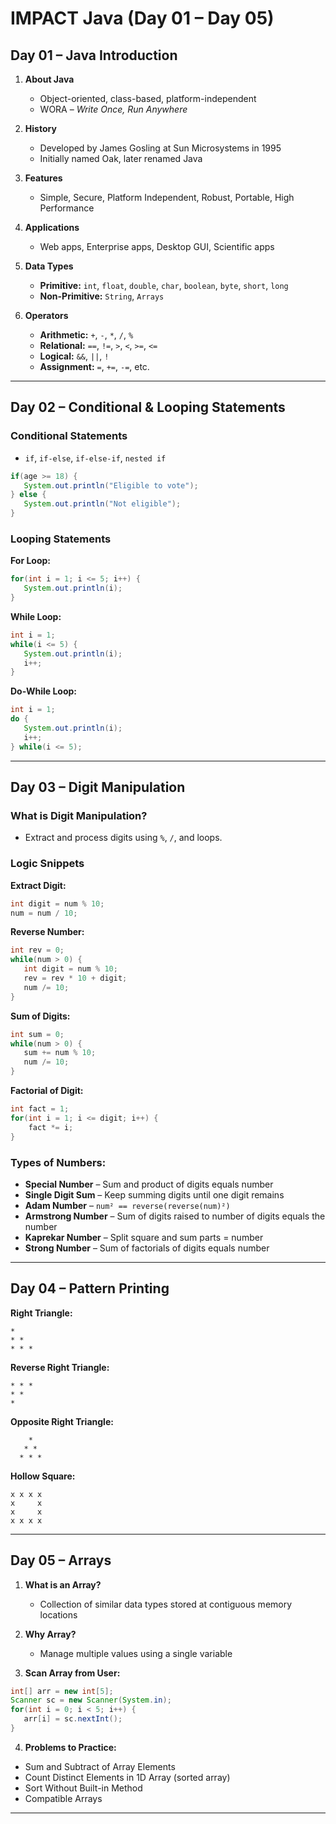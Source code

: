 # IMPACT Java (Day 01 – Day 05)

## Day 01 – Java Introduction

1. **About Java**  
   - Object-oriented, class-based, platform-independent  
   - WORA – *Write Once, Run Anywhere*

2. **History**  
   - Developed by James Gosling at Sun Microsystems in 1995  
   - Initially named Oak, later renamed Java

3. **Features**  
   - Simple, Secure, Platform Independent, Robust, Portable, High Performance

4. **Applications**  
   - Web apps, Enterprise apps, Desktop GUI, Scientific apps

5. **Data Types**  
   - **Primitive:** `int`, `float`, `double`, `char`, `boolean`, `byte`, `short`, `long`  
   - **Non-Primitive:** `String`, `Arrays`

6. **Operators**
   - **Arithmetic:** `+`, `-`, `*`, `/`, `%`  
   - **Relational:** `==`, `!=`, `>`, `<`, `>=`, `<=`  
   - **Logical:** `&&`, `||`, `!`  
   - **Assignment:** `=`, `+=`, `-=`, etc.

---

## Day 02 – Conditional & Looping Statements

### Conditional Statements

- `if`, `if-else`, `if-else-if`, `nested if`

```java
if(age >= 18) {
   System.out.println("Eligible to vote");
} else {
   System.out.println("Not eligible");
}
```

### Looping Statements

**For Loop:**
```java
for(int i = 1; i <= 5; i++) {
   System.out.println(i);
}
```

**While Loop:**
```java
int i = 1;
while(i <= 5) {
   System.out.println(i);
   i++;
}
```

**Do-While Loop:**
```java
int i = 1;
do {
   System.out.println(i);
   i++;
} while(i <= 5);
```

---

## Day 03 – Digit Manipulation

### What is Digit Manipulation?

- Extract and process digits using `%`, `/`, and loops.

### Logic Snippets

**Extract Digit:**
```java
int digit = num % 10;
num = num / 10;
```

**Reverse Number:**
```java
int rev = 0;
while(num > 0) {
   int digit = num % 10;
   rev = rev * 10 + digit;
   num /= 10;
}
```

**Sum of Digits:**
```java
int sum = 0;
while(num > 0) {
   sum += num % 10;
   num /= 10;
}
```

**Factorial of Digit:**
```java
int fact = 1;
for(int i = 1; i <= digit; i++) {
    fact *= i;
}
```

### Types of Numbers:

- **Special Number** – Sum and product of digits equals number  
- **Single Digit Sum** – Keep summing digits until one digit remains  
- **Adam Number** – `num² == reverse(reverse(num)²)`  
- **Armstrong Number** – Sum of digits raised to number of digits equals the number  
- **Kaprekar Number** – Split square and sum parts = number  
- **Strong Number** – Sum of factorials of digits equals number

---

## Day 04 – Pattern Printing

**Right Triangle:**
```
*
* *
* * *
```

**Reverse Right Triangle:**
```
* * *
* *
*
```

**Opposite Right Triangle:**
```
    *
   * *
  * * *
```

**Hollow Square:**
```
x x x x
x     x
x     x
x x x x
```

---

## Day 05 – Arrays

1. **What is an Array?**  
   - Collection of similar data types stored at contiguous memory locations

2. **Why Array?**  
   - Manage multiple values using a single variable

3. **Scan Array from User:**
```java
int[] arr = new int[5];
Scanner sc = new Scanner(System.in);
for(int i = 0; i < 5; i++) {
   arr[i] = sc.nextInt();
}
```

4. **Problems to Practice:**
- Sum and Subtract of Array Elements  
- Count Distinct Elements in 1D Array (sorted array)  
- Sort Without Built-in Method  
- Compatible Arrays

---

